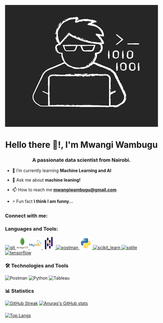 
<img src="./avatar.jpg" alt="normal avatar" width="600" height="400">

<h1 align="center">Hello there 👋!, I'm Mwangi Wambugu</h1>
<h3 align="center">A passionate data scientist from Nairobi.</h3>

- 🌱 I’m currently learning **Machine Learning and AI**

- 💬 Ask me about **machine leaning!**

- 📫 How to reach me **mwangiwambugu@gmail.com**

- ⚡ Fun fact **I think I am funny...**

<h3 align="left">Connect with me:</h3>
<p align="left">
</p>

<h3 align="left">Languages and Tools:</h3>
<p align="left"> <a href="https://git-scm.com/" target="_blank" rel="noreferrer"> <img src="https://www.vectorlogo.zone/logos/git-scm/git-scm-icon.svg" alt="git" width="40" height="40"/> </a> <a href="https://www.mongodb.com/" target="_blank" rel="noreferrer"> <img src="https://raw.githubusercontent.com/devicons/devicon/master/icons/mongodb/mongodb-original-wordmark.svg" alt="mongodb" width="40" height="40"/> </a> <a href="https://www.mysql.com/" target="_blank" rel="noreferrer"> <img src="https://raw.githubusercontent.com/devicons/devicon/master/icons/mysql/mysql-original-wordmark.svg" alt="mysql" width="40" height="40"/> </a> <a href="https://pandas.pydata.org/" target="_blank" rel="noreferrer"> <img src="https://raw.githubusercontent.com/devicons/devicon/2ae2a900d2f041da66e950e4d48052658d850630/icons/pandas/pandas-original.svg" alt="pandas" width="40" height="40"/> </a> <a href="https://postman.com" target="_blank" rel="noreferrer"> <img src="https://www.vectorlogo.zone/logos/getpostman/getpostman-icon.svg" alt="postman" width="40" height="40"/> </a> <a href="https://www.python.org" target="_blank" rel="noreferrer"> <img src="https://raw.githubusercontent.com/devicons/devicon/master/icons/python/python-original.svg" alt="python" width="40" height="40"/> </a> <a href="https://scikit-learn.org/" target="_blank" rel="noreferrer"> <img src="https://upload.wikimedia.org/wikipedia/commons/0/05/Scikit_learn_logo_small.svg" alt="scikit_learn" width="40" height="40"/> </a> <a href="https://www.sqlite.org/" target="_blank" rel="noreferrer"> <img src="https://www.vectorlogo.zone/logos/sqlite/sqlite-icon.svg" alt="sqlite" width="40" height="40"/> </a> <a href="https://www.tensorflow.org" target="_blank" rel="noreferrer"> <img src="https://www.vectorlogo.zone/logos/tensorflow/tensorflow-icon.svg" alt="tensorflow" width="40" height="40"/> </a> </p>


### 🛠️ Technologies and Tools
![Postman](https://img.shields.io/badge/Postman-View%20Collection-blue?logo=postman)
![Python](https://img.shields.io/badge/python-3670A0?style=for-the-badge&logo=python&logoColor=ffdd54)
![Tableau](https://img.shields.io/badge/Tableau-E97627?style=for-the-badge&logo=Tableau&logoColor=white)

### 📊 Statistics

[![GitHub Streak](https://github-readme-streak-stats.herokuapp.com?user=MwangiWambugu&theme=dark&hide_border=true)](https://git.io/streak-stats)
[![Anurag's GitHub stats](https://github-readme-stats.vercel.app/api?username=MwangiWambugu&theme=dark&hide_border=true)](https://github.com/anuraghazra/github-readme-stats)

### 
[![Top Langs](https://github-readme-stats.vercel.app/api/top-langs/?username=MwangiWambugu&layout=compact&theme=vision-friendly-dark)](https://github.com/anuraghazra/github-readme-stats)
